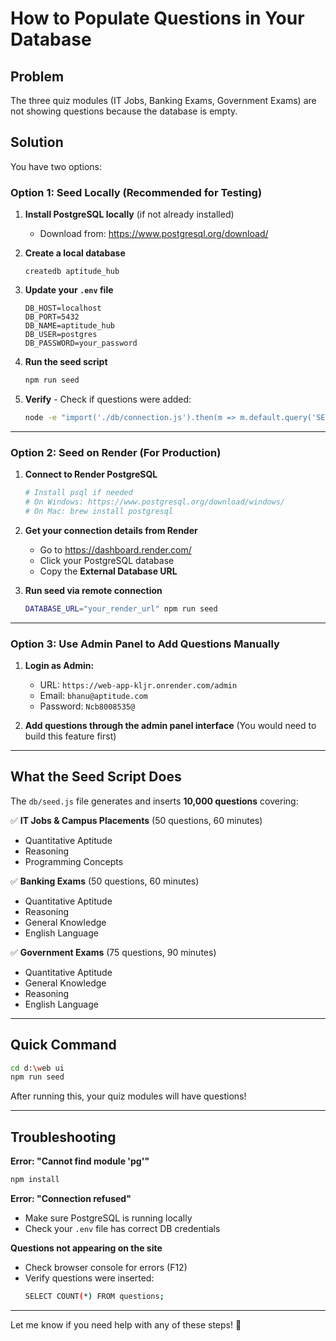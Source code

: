 # How to Populate Questions in Your Database

## Problem
The three quiz modules (IT Jobs, Banking Exams, Government Exams) are not showing questions because the database is empty.

## Solution

You have two options:

### Option 1: Seed Locally (Recommended for Testing)

1. **Install PostgreSQL locally** (if not already installed)
   - Download from: https://www.postgresql.org/download/

2. **Create a local database**
   ```
   createdb aptitude_hub
   ```

3. **Update your `.env` file**
   ```
   DB_HOST=localhost
   DB_PORT=5432
   DB_NAME=aptitude_hub
   DB_USER=postgres
   DB_PASSWORD=your_password
   ```

4. **Run the seed script**
   ```bash
   npm run seed
   ```

5. **Verify** - Check if questions were added:
   ```bash
   node -e "import('./db/connection.js').then(m => m.default.query('SELECT COUNT(*) FROM questions')).then(r => console.log('Total questions:', r.rows[0].count)).catch(e => console.error(e))"
   ```

---

### Option 2: Seed on Render (For Production)

1. **Connect to Render PostgreSQL**
   ```bash
   # Install psql if needed
   # On Windows: https://www.postgresql.org/download/windows/
   # On Mac: brew install postgresql
   ```

2. **Get your connection details from Render**
   - Go to https://dashboard.render.com/
   - Click your PostgreSQL database
   - Copy the **External Database URL**

3. **Run seed via remote connection**
   ```bash
   DATABASE_URL="your_render_url" npm run seed
   ```

---

### Option 3: Use Admin Panel to Add Questions Manually

1. **Login as Admin:**
   - URL: `https://web-app-kljr.onrender.com/admin`
   - Email: `bhanu@aptitude.com`
   - Password: `Ncb8008535@`

2. **Add questions through the admin panel interface**
   (You would need to build this feature first)

---

## What the Seed Script Does

The `db/seed.js` file generates and inserts **10,000 questions** covering:

✅ **IT Jobs & Campus Placements** (50 questions, 60 minutes)
- Quantitative Aptitude
- Reasoning
- Programming Concepts

✅ **Banking Exams** (50 questions, 60 minutes)
- Quantitative Aptitude
- Reasoning
- General Knowledge
- English Language

✅ **Government Exams** (75 questions, 90 minutes)
- Quantitative Aptitude
- General Knowledge
- Reasoning
- English Language

---

## Quick Command

```bash
cd d:\web ui
npm run seed
```

After running this, your quiz modules will have questions!

---

## Troubleshooting

**Error: "Cannot find module 'pg'"**
```bash
npm install
```

**Error: "Connection refused"**
- Make sure PostgreSQL is running locally
- Check your `.env` file has correct DB credentials

**Questions not appearing on the site**
- Check browser console for errors (F12)
- Verify questions were inserted:
  ```bash
  SELECT COUNT(*) FROM questions;
  ```

---

Let me know if you need help with any of these steps! 🎯
